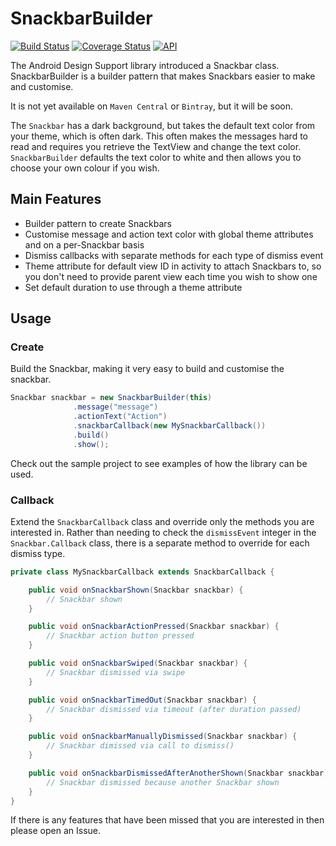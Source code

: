 # SnackbarBuilder

[![Build Status](https://travis-ci.org/andrewlord1990/SnackbarBuilder.svg?branch=master)](https://travis-ci.org/andrewlord1990/SnackbarBuilder)
[![Coverage Status](https://coveralls.io/repos/andrewlord1990/SnackbarBuilder/badge.svg?branch=master&service=github)](https://coveralls.io/github/andrewlord1990/SnackbarBuilder?branch=master)
[![API](https://img.shields.io/badge/API-7%2B-brightgreen.svg?style=flat)](https://android-arsenal.com/api?level=7)

The Android Design Support library introduced a Snackbar class. SnackbarBuilder is a builder pattern that makes Snackbars easier to make and customise.

It is not yet available on `Maven Central` or `Bintray`, but it will be soon.

The `Snackbar` has a dark background, but takes the default text color from your theme, which is often dark. This often makes the messages hard to read and requires you retrieve the TextView and change the text color. `SnackbarBuilder` defaults the text color to white and then allows you to choose your own colour if you wish.

## Main Features

- Builder pattern to create Snackbars
- Customise message and action text color with global theme attributes and on a per-Snackbar basis
- Dismiss callbacks with separate methods for each type of dismiss event
- Theme attribute for default view ID in activity to attach Snackbars to, so you don't need to provide parent view each time you wish to show one
- Set default duration to use through a theme attribute

## Usage

### Create

Build the Snackbar, making it very easy to build and customise the snackbar.

```java
Snackbar snackbar = new SnackbarBuilder(this)
              .message("message")
              .actionText("Action")
              .snackbarCallback(new MySnackbarCallback())
              .build()
              .show();
```

Check out the sample project to see examples of how the library can be used.

### Callback

Extend the `SnackbarCallback` class and override only the methods you are interested in. Rather than needing to check the `dismissEvent` integer in the `Snackbar.Callback` class, there is a separate method to override for each dismiss type.

```java
private class MySnackbarCallback extends SnackbarCallback {

    public void onSnackbarShown(Snackbar snackbar) {
        // Snackbar shown
    }

    public void onSnackbarActionPressed(Snackbar snackbar) {
        // Snackbar action button pressed
    }

    public void onSnackbarSwiped(Snackbar snackbar) {
        // Snackbar dismissed via swipe
    }

    public void onSnackbarTimedOut(Snackbar snackbar) {
        // Snackbar dismissed via timeout (after duration passed)
    }

    public void onSnackbarManuallyDismissed(Snackbar snackbar) {
        // Snackbar dimissed via call to dismiss()
    }

    public void onSnackbarDismissedAfterAnotherShown(Snackbar snackbar) {
        // Snackbar dismissed because another Snackbar shown
    }
}
```

If there is any features that have been missed that you are interested in then please open an Issue.
